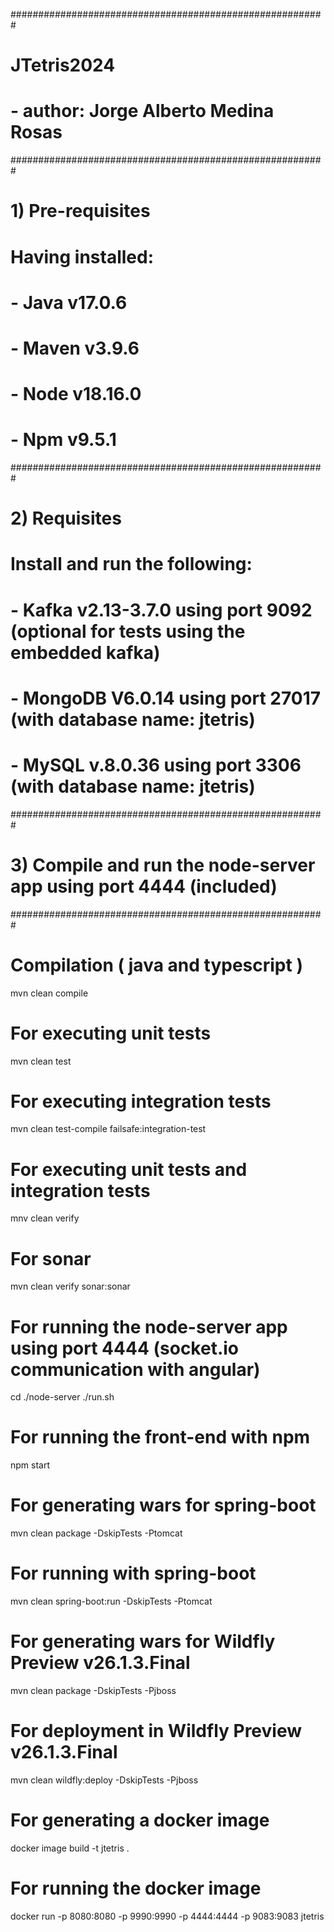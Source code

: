 #########################################################
# JTetris2024
# - author: Jorge Alberto Medina Rosas
#########################################################
# 1) Pre-requisites
# Having installed:
# - Java v17.0.6
# - Maven v3.9.6
# - Node v18.16.0
# - Npm v9.5.1
#########################################################
# 2) Requisites
# Install and run the following:
# - Kafka v2.13-3.7.0 using port 9092 (optional for tests using the embedded kafka)
# - MongoDB V6.0.14 using port 27017 (with database name: jtetris)
# - MySQL v.8.0.36 using port 3306 (with database name: jtetris)
#########################################################
# 3) Compile and run the node-server app using port 4444 (included)
#########################################################

# Compilation ( java and typescript )
mvn clean compile

# For executing unit tests
mvn clean test

# For executing integration tests
mvn clean test-compile failsafe:integration-test

# For executing unit tests and integration tests
mnv clean verify

# For sonar
mvn clean verify sonar:sonar

# For running the node-server app using port 4444 (socket.io communication with angular)
cd ./node-server
./run.sh

# For running the front-end with npm
npm start

# For generating wars for spring-boot
mvn clean package -DskipTests -Ptomcat

# For running with spring-boot
mvn clean spring-boot:run -DskipTests -Ptomcat

# For generating wars for Wildfly Preview v26.1.3.Final
mvn clean package -DskipTests -Pjboss

# For deployment in Wildfly Preview v26.1.3.Final
mvn clean wildfly:deploy -DskipTests -Pjboss

# For generating a docker image
docker image build -t jtetris .

# For running the docker image
docker run -p 8080:8080 -p 9990:9990 -p 4444:4444 -p 9083:9083 jtetris
